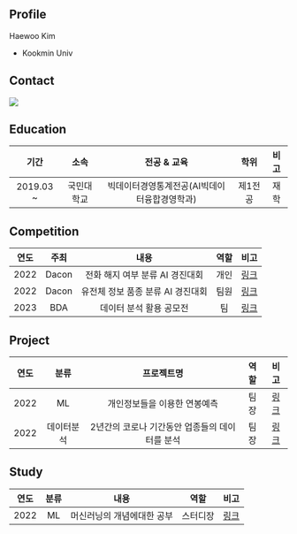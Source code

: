 ## Profile
Haewoo Kim
* Kookmin Univ

## Contact
 <img src="https://img.shields.io/badge/wawaw456@naver.com-03C75A?style=flat&logo=Naver&logoColor=white"/>

## Education
| 기간 | 소속 | 전공 & 교육 | 학위 | 비고 |
| :------: | :------: | :------: | :------: | :------: |
| 2019.03 ~ | 국민대학교  | 빅데이터경영통계전공(AI빅데이터융합경영학과) | 제1전공 | 재학 |

## Competition
| 연도 | 주최 | 내용 | 역할 | 비고 |
| :------: | :------: | :------: | :------: | :------: |
| 2022 | Dacon | 전화 해지 여부 분류 AI 경진대회 | 개인 | [링크](https://github.com/KimHaeWoo-kookmin/Dacon_cancel_call) |
| 2022 | Dacon | 유전체 정보 품종 분류 AI 경진대회 | 팀원 | [링크](https://github.com/KimHaeWoo-kookmin/dacon_genetic_information) |
| 2023 | BDA | 데이터 분석 활용 공모전 | 팀 | [링크]([https://github.com/KimHaeWoo-kookmin/dacon_genetic_information](https://github.com/KimHaeWoo-kookmin/BDA_modeling)) |

## Project
| 연도 | 분류 | 프로젝트명 | 역할 | 비고 |
| :------: | :------: | :------: | :------: | :------: |
| 2022 | ML | 개인정보들을 이용한 연봉예측 | 팀장 | [링크](https://github.com/KimHaeWoo-kookmin/Machine_Learning_project) |
| 2022 | 데이터분석 | 2년간의 코로나 기간동안 업종들의 데이터를 분석 | 팀장 | [링크](https://github.com/KimHaeWoo-kookmin/Visualization) |


## Study
| 연도 | 분류 | 내용 | 역할 | 비고 |
| :------: | :------: | :------: | :------: | :------: |
| 2022 | ML | 머신러닝의 개념에대한 공부 | 스터디장 | [링크](https://github.com/KimHaeWoo-kookmin/Machine_Learning_project)|
